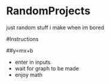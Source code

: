 # RandomProjects
just random stuff i make when im bored

#Instructions

##y=mx+b
- enter in inputs
- wait for graph to be made
- enjoy math
